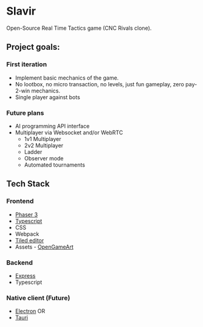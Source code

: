 # Slavir

Open-Source Real Time Tactics game (CNC Rivals clone).

## Project goals:

### First iteration

+ Implement basic mechanics of the game.
+ No lootbox, no micro transaction, no levels, just fun gameplay, zero pay-2-win mechanics.
+ Single player against bots

### Future plans

+ AI programming API interface
+ Multiplayer via Websocket and/or WebRTC
  + 1v1 Multiplayer 
  + 2v2 Multiplayer
  + Ladder
  + Observer mode
  + Automated tournaments

## Tech Stack

### Frontend

+ [Phaser 3](https://phaser.io/)
+ [Typescript](https://www.typescriptlang.org/)
+ CSS
+ Webpack
+ [Tiled editor](https://www.mapeditor.org/)
+ Assets - [OpenGameArt](https://opengameart.org/)

### Backend

+ [Express](https://expressjs.com/)
+ Typescript

### Native client (Future) 

+ [Electron](https://www.electronjs.org/) OR
+ [Tauri](https://tauri.studio/)
